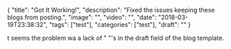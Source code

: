 
{
  "title": "Got It Working!",
  "description": "Fixed the issues keeping these blogs from posting.",
  "image": "",
  "video": "",
  "date": "2018-03-19T23:38:32",
  "tags": ["test"],
  "categories": ["test"],
  "draft": ""
}


t seems the problem wa a lack of " "'s in the draft field of the blog template.  
